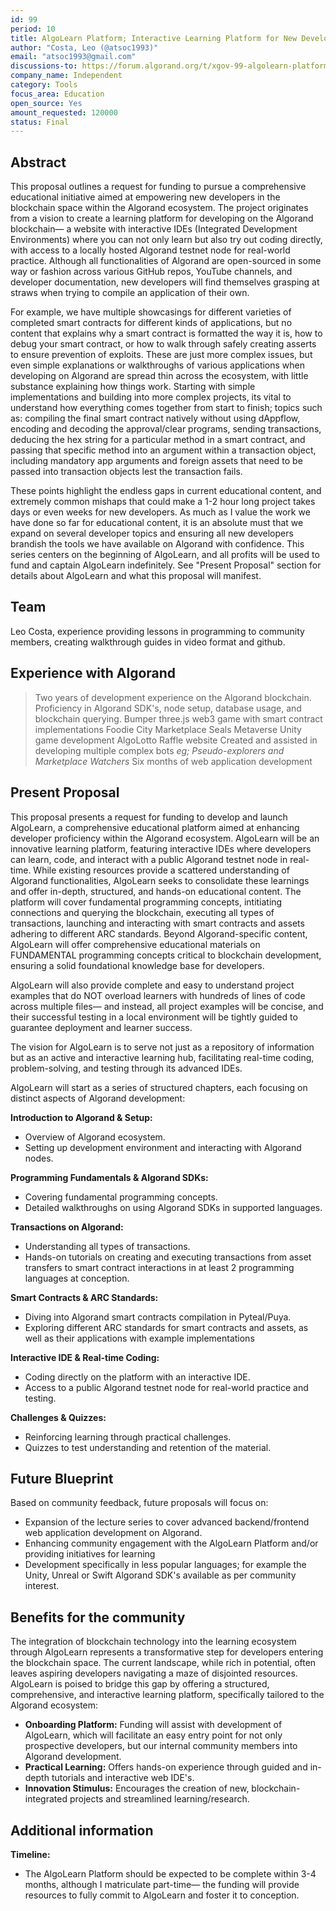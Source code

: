 ```yaml
---
id: 99
period: 10
title: AlgoLearn Platform; Interactive Learning Platform for New Developers
author: "Costa, Leo (@atsoc1993)"
email: "atsoc1993@gmail.com"
discussions-to: https://forum.algorand.org/t/xgov-99-algolearn-platform-starting-with-an-algorand-based--bot-lecture-series-and-open-sourcing-python-puya/10791/4
company_name: Independent
category: Tools
focus_area: Education
open_source: Yes
amount_requested: 120000
status: Final
---
```


## Abstract
This proposal outlines a request for funding to pursue a comprehensive educational initiative aimed at empowering new developers in the blockchain space within the Algorand ecosystem. The project originates from a vision to create a learning platform for developing on the Algorand blockchain— a website with interactive IDEs (Integrated Development Environments) where you can not only learn but also try out coding directly, with access to a locally hosted Algorand testnet node for real-world practice. Although all functionalities of Algorand are open-sourced in some way or fashion across various GitHub repos, YouTube channels, and developer documentation, new developers will find themselves grasping at straws when trying to compile an application of their own. 

For example, we have multiple showcasings for different varieties of completed smart contracts for different kinds of applications, but no content that explains why a smart contract is formatted the way it is, how to debug your smart contract, or how to walk through safely creating asserts to ensure prevention of exploits. These are just more complex issues, but even simple explanations or walkthroughs of various applications when developing on Algorand are spread thin across the ecosystem, with little substance explaining how things work. Starting with simple implementations and building into more complex projects, its vital to understand how everything comes together from start to finish; topics such as: compiling the final smart contract natively without using dAppflow, encoding and decoding the approval/clear programs, sending transactions, deducing the hex string for a particular method in a smart contract, and passing that specific method into an argument within a transaction object, including mandatory app arguments and foreign assets that need to be passed into transaction objects lest the transaction fails. 

These points highlight the endless gaps in current educational content, and extremely common mishaps that could make a 1-2 hour long project takes days or even weeks for new developers. As much as I value the work we have done so far for educational content, it is an absolute must that we expand on several developer topics and ensuring all new developers brandish the tools we have available on Algorand with confidence. This series centers on the beginning of AlgoLearn, and all profits will be used to fund and captain AlgoLearn indefinitely. See "Present Proposal" section for details about AlgoLearn and what this proposal will manifest.

## Team
Leo Costa, experience providing lessons in programming to community members, creating walkthrough guides in video format and github.

## Experience with Algorand
> Two years of development experience on the Algorand blockchain.
> Proficiency in Algorand SDK's, node setup, database usage, and blockchain querying.
> Bumper three.js web3 game with smart contract implementations
> Foodie City Marketplace
> Seals Metaverse Unity game development
> AlgoLotto Raffle website
> Created and assisted in developing multiple complex  bots *eg; Pseudo-explorers and Marketplace Watchers*
> Six months of web application development


## Present Proposal
This proposal presents a request for funding to develop and launch AlgoLearn, a comprehensive educational platform aimed at enhancing developer proficiency within the Algorand ecosystem. AlgoLearn will be an innovative learning platform, featuring interactive IDEs where developers can learn, code, and interact with a public Algorand testnet node in real-time. While existing resources provide a scattered understanding of Algorand functionalities, AlgoLearn seeks to consolidate these learnings and offer in-depth, structured, and hands-on educational content. The platform will cover fundamental programming concepts, intitiating connections and querying the blockchain, executing all types of transactions, launching and interacting with smart contracts and assets adhering to different ARC standards. Beyond Algorand-specific content, AlgoLearn will offer comprehensive educational materials on FUNDAMENTAL programming concepts critical to blockchain development, ensuring a solid foundational knowledge base for developers. 

AlgoLearn will also provide complete and easy to understand project examples that do NOT overload learners with hundreds of lines of code across multiple files— and instead, all project examples will be concise, and their successful testing in a local environment will be tightly guided to guarantee deployment and learner success.

The vision for AlgoLearn is to serve not just as a repository of information but as an active and interactive learning hub, facilitating real-time coding, problem-solving, and testing through its advanced IDEs.

AlgoLearn will start as a series of structured chapters, each focusing on distinct aspects of Algorand development:

**Introduction to Algorand & Setup:**
- Overview of Algorand ecosystem.
- Setting up development environment and interacting with Algorand nodes.

**Programming Fundamentals & Algorand SDKs:**
- Covering fundamental programming concepts.
- Detailed walkthroughs on using Algorand SDKs in supported languages.

**Transactions on Algorand:**
- Understanding all types of transactions.
- Hands-on tutorials on creating and executing transactions from asset transfers to smart contract interactions in at least 2 programming languages at conception.

**Smart Contracts & ARC Standards:**
- Diving into Algorand smart contracts compilation in Pyteal/Puya.
- Exploring different ARC standards for smart contracts and assets, as well as their applications with example implementations

**Interactive IDE & Real-time Coding:**
- Coding directly on the platform with an interactive IDE.
- Access to a public Algorand testnet node for real-world practice and testing.

**Challenges & Quizzes:**
- Reinforcing learning through practical challenges.
- Quizzes to test understanding and retention of the material.

## Future Blueprint
Based on community feedback, future proposals will focus on:
- Expansion of the lecture series to cover advanced backend/frontend web application development on Algorand.
- Enhancing community engagement with the AlgoLearn Platform and/or providing initiatives for learning
- Development specifically in less popular languages; for example the Unity, Unreal or Swift Algorand SDK's available as per community interest.

## Benefits for the community
The integration of blockchain technology into the learning ecosystem through AlgoLearn represents a transformative step for developers entering the blockchain space. The current landscape, while rich in potential, often leaves aspiring developers navigating a maze of disjointed resources. AlgoLearn is poised to bridge this gap by offering a structured, comprehensive, and interactive learning platform, specifically tailored to the Algorand ecosystem:

- **Onboarding Platform:** Funding will assist with development of AlgoLearn, which will facilitate an easy entry point for not only prospective developers, but our internal community members into Algorand development.
- **Practical Learning:** Offers hands-on experience through guided and in-depth tutorials and interactive web IDE's.
- **Innovation Stimulus:** Encourages the creation of new, blockchain-integrated projects and streamlined learning/research.

## Additional information
**Timeline:**
- The AlgoLearn Platform should be expected to be complete within 3-4 months, although I matriculate part-time— the funding will provide resources to fully commit to AlgoLearn and foster it to conception. 

